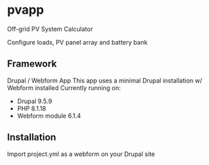 # pvapp
Off-grid PV System Calculator

Configure loads, PV panel array and battery bank

## Framework
Drupal / Webform App
This app uses a minimal Drupal installation w/ Webform installed
Currently running on:
* Drupal 9.5.9
* PHP 8.1.18
* Webform module 6.1.4

## Installation
Import project.yml as a webform on your Drupal site
